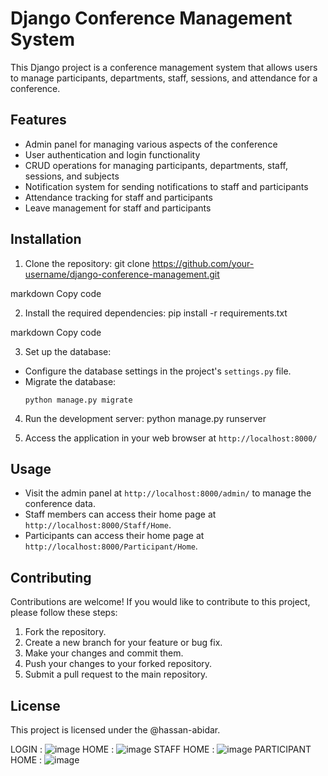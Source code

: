# Django Conference Management System

This Django project is a conference management system that allows users to manage participants, departments, staff, sessions, and attendance for a conference.

## Features

- Admin panel for managing various aspects of the conference
- User authentication and login functionality
- CRUD operations for managing participants, departments, staff, sessions, and subjects
- Notification system for sending notifications to staff and participants
- Attendance tracking for staff and participants
- Leave management for staff and participants

## Installation

1. Clone the repository:
git clone https://github.com/your-username/django-conference-management.git

markdown
Copy code

2. Install the required dependencies:
pip install -r requirements.txt

markdown
Copy code

3. Set up the database:
- Configure the database settings in the project's `settings.py` file.
- Migrate the database:
  ```
  python manage.py migrate
  ```

4. Run the development server:
 python manage.py runserver

5. Access the application in your web browser at `http://localhost:8000/`

## Usage

- Visit the admin panel at `http://localhost:8000/admin/` to manage the conference data.
- Staff members can access their home page at `http://localhost:8000/Staff/Home`.
- Participants can access their home page at `http://localhost:8000/Participant/Home`.

## Contributing

Contributions are welcome! If you would like to contribute to this project, please follow these steps:

1. Fork the repository.
2. Create a new branch for your feature or bug fix.
3. Make your changes and commit them.
4. Push your changes to your forked repository.
5. Submit a pull request to the main repository.

## License

This project is licensed under the @hassan-abidar.

LOGIN : 
![image](https://github.com/hassan-abidar/Conference_management/assets/71274391/e214c2e6-e03f-4c10-8f5b-e4c627aad10c)
HOME : 
![image](https://github.com/hassan-abidar/Conference_management/assets/71274391/7a252d45-0848-4f29-a7de-978c3eab5611)
STAFF HOME : 
![image](https://github.com/hassan-abidar/Conference_management/assets/71274391/56b60f29-6beb-4327-91fb-bafbf0b0e42a)
PARTICIPANT HOME : 
![image](https://github.com/hassan-abidar/Conference_management/assets/71274391/92435aa1-d660-47e9-8776-093a19fb173d)




